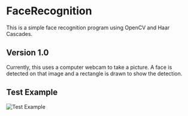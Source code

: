 # FaceRecognition
This is a simple face recognition program using OpenCV and Haar Cascades.

## Version 1.0
Currently, this uses a computer webcam to take a picture. A face is detected on that image and a rectangle is drawn to show the detection.

## Test Example
![Test Example](/images/facerecognition_example.jpg)
